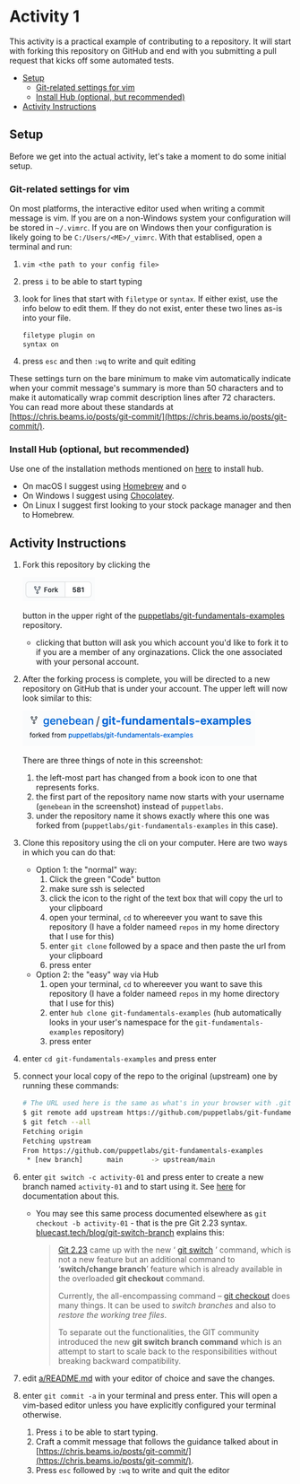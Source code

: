 # Activity 1

This activity is a practical example of contributing to a repository. It will start with forking this repository on GitHub and end with you submitting a pull request that kicks off some automated tests.

- [Setup](#setup)
  - [Git-related settings for vim](#git-related-settings-for-vim)
  - [Install Hub (optional, but recommended)](#install-hub-optional-but-recommended)
- [Activity Instructions](#activity-instructions)

## Setup

Before we get into the actual activity, let's take a moment to do some initial setup.

### Git-related settings for vim

On most platforms, the interactive editor used when writing a commit message is vim. If you are on a non-Windows system your configuration will be stored in `~/.vimrc`. If you are on Windows then your configuration is likely going to be `C:/Users/<ME>/_vimrc`. With that establised, open a terminal and run:

1. `vim <the path to your config file>`
2. press `i` to be able to start typing
3. look for lines that start with `filetype` or `syntax`. If either exist, use the info below to edit them. If they do not exist, enter these two lines as-is into your file.

   ```vim
   filetype plugin on
   syntax on
   ```

4. press `esc` and then `:wq` to write and quit editing

These settings turn on the bare minimum to make vim automatically indicate when your commit message's summary is more than 50 characters and to make it automatically wrap commit description lines after 72 characters. You can read more about these standards at [https://chris.beams.io/posts/git-commit/](https://chris.beams.io/posts/git-commit/).

### Install Hub (optional, but recommended)

Use one of the installation methods mentioned on [here](https://github.com/github/hub#installation) to install hub.

- On macOS I suggest using [Homebrew](https://brew.sh/) and o
- On Windows I suggest using [Chocolatey](https://chocolatey.org/).
- On Linux I suggest first looking to your stock package manager and then to Homebrew.

## Activity Instructions

1. Fork this repository by clicking the

   ![screenshot of a fork button](Fork-button-screenshot.png)

   button in the upper right of the [puppetlabs/git-fundamentals-examples](https://github.com/puppetlabs/git-fundamentals-examples) repository.
   - clicking that button will ask you which account you'd like to fork it to if you are a member of any orginazations. Click the one associated with your personal account.
2. After the forking process is complete, you will be directed to a new repository on GitHub that is under your account. The upper left will now look similar to this:

   ![screen shot of forked repo info](Post-fork-repo-info-screenshot.png)

   There are three things of note in this screenshot:
   1. the left-most part has changed from a book icon to one that represents forks.
   2. the first part of the repository name now starts with your username (`genebean` in the screenshot) instead of `puppetlabs`.
   3. under the repository name it shows exactly where this one was forked from (`puppetlabs/git-fundamentals-examples` in this case).
3. Clone this repository using the cli on your computer. Here are two ways in which you can do that:
   - Option 1: the "normal" way:
     1. Click the green "Code" button
     2. make sure ssh is selected
     3. click the icon to the right of the text box that will copy the url to your clipboard
     4. open your terminal, `cd` to whereever you want to save this repository (I have a folder nameed `repos` in my home directory that I use for this)
     5. enter `git clone` followed by a space and then paste the url from your clipboard
     6. press enter
   - Option 2: the "easy" way via Hub
     1. open your terminal, `cd` to whereever you want to save this repository (I have a folder nameed `repos` in my home directory that I use for this)
     2. enter `hub clone git-fundamentals-examples` (hub automatically looks in your user's namespace for the `git-fundamentals-examples` repository)
     3. press enter
4. enter `cd git-fundamentals-examples` and press enter
5. connect your local copy of the repo to the original (upstream) one by running these commands:

   ```bash
   # The URL used here is the same as what's in your browser with .git appended to the end
   $ git remote add upstream https://github.com/puppetlabs/git-fundamentals-examples.git
   $ git fetch --all
   Fetching origin
   Fetching upstream
   From https://github.com/puppetlabs/git-fundamentals-examples
    * [new branch]      main       -> upstream/main
   ```

6. enter `git switch -c activity-01` and press enter to create a new branch named `activity-01` and to start using it. See [here](https://git-scm.com/docs/git-switch/2.23.0#Documentation/git-switch.txt--cltnew-branchgt) for documentation about this.
   - You may see this same process documented elsewhere as `git checkout -b activity-01` - that is the pre Git 2.23 syntax. [bluecast.tech/blog/git-switch-branch](https://bluecast.tech/blog/git-switch-branch/) explains this:

     > [Git 2.23](https://github.com/git/git/blob/master/Documentation/RelNotes/2.23.0.txt) came up with the new ‘ [git switch](https://git-scm.com/docs/git-switch) ’ command, which is not a new feature but an additional command to ‘**switch/change branch**’ feature which is already available in the overloaded **git checkout** command.
     >
     > Currently, the all-encompassing command – [git checkout](https://git-scm.com/docs/git-checkout) does many things. It can be used to *switch branches* and also to *restore the working tree files*.
     >
     > To separate out the functionalities, the GIT community introduced the new **git switch branch command** which is an attempt to start to scale back to the responsibilities without breaking backward compatibility.
7. edit [a/README.md](a/README.md) with your editor of choice and save the changes.
8. enter `git commit -a` in your terminal and press enter. This will open a vim-based editor unless you have explicitly configured your terminal otherwise.
   1. Press `i` to be able to start typing.
   2. Craft a commit message that follows the guidance talked about in [https://chris.beams.io/posts/git-commit/](https://chris.beams.io/posts/git-commit/).
   3. Press `esc` followed by `:wq` to write and quit the editor
